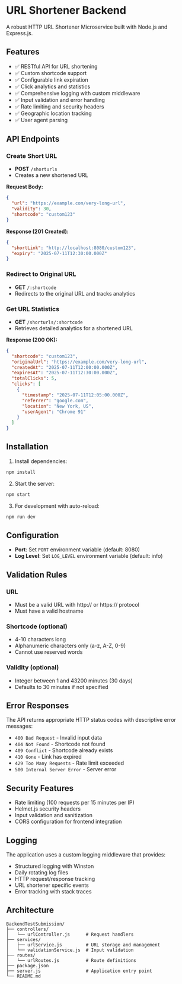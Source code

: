 # URL Shortener Backend

A robust HTTP URL Shortener Microservice built with Node.js and Express.js.

## Features

- ✅ RESTful API for URL shortening
- ✅ Custom shortcode support
- ✅ Configurable link expiration
- ✅ Click analytics and statistics
- ✅ Comprehensive logging with custom middleware
- ✅ Input validation and error handling
- ✅ Rate limiting and security headers
- ✅ Geographic location tracking
- ✅ User agent parsing

## API Endpoints

### Create Short URL
- **POST** `/shorturls`
- Creates a new shortened URL

**Request Body:**
```json
{
  "url": "https://example.com/very-long-url",
  "validity": 30,
  "shortcode": "custom123"
}
```

**Response (201 Created):**
```json
{
  "shortLink": "http://localhost:8080/custom123",
  "expiry": "2025-07-11T12:30:00.000Z"
}
```

### Redirect to Original URL
- **GET** `/:shortcode`
- Redirects to the original URL and tracks analytics

### Get URL Statistics
- **GET** `/shorturls/:shortcode`
- Retrieves detailed analytics for a shortened URL

**Response (200 OK):**
```json
{
  "shortcode": "custom123",
  "originalUrl": "https://example.com/very-long-url",
  "createdAt": "2025-07-11T12:00:00.000Z",
  "expiresAt": "2025-07-11T12:30:00.000Z",
  "totalClicks": 5,
  "clicks": [
    {
      "timestamp": "2025-07-11T12:05:00.000Z",
      "referrer": "google.com",
      "location": "New York, US",
      "userAgent": "Chrome 91"
    }
  ]
}
```

## Installation

1. Install dependencies:
```bash
npm install
```

2. Start the server:
```bash
npm start
```

3. For development with auto-reload:
```bash
npm run dev
```

## Configuration

- **Port**: Set `PORT` environment variable (default: 8080)
- **Log Level**: Set `LOG_LEVEL` environment variable (default: info)

## Validation Rules

### URL
- Must be a valid URL with http:// or https:// protocol
- Must have a valid hostname

### Shortcode (optional)
- 4-10 characters long
- Alphanumeric characters only (a-z, A-Z, 0-9)
- Cannot use reserved words

### Validity (optional)
- Integer between 1 and 43200 minutes (30 days)
- Defaults to 30 minutes if not specified

## Error Responses

The API returns appropriate HTTP status codes with descriptive error messages:

- `400 Bad Request` - Invalid input data
- `404 Not Found` - Shortcode not found
- `409 Conflict` - Shortcode already exists
- `410 Gone` - Link has expired
- `429 Too Many Requests` - Rate limit exceeded
- `500 Internal Server Error` - Server error

## Security Features

- Rate limiting (100 requests per 15 minutes per IP)
- Helmet.js security headers
- Input validation and sanitization
- CORS configuration for frontend integration

## Logging

The application uses a custom logging middleware that provides:
- Structured logging with Winston
- Daily rotating log files
- HTTP request/response tracking
- URL shortener specific events
- Error tracking with stack traces

## Architecture

```
BackendTestSubmission/
├── controllers/
│   └── urlController.js      # Request handlers
├── services/
│   ├── urlService.js         # URL storage and management
│   └── validationService.js  # Input validation
├── routes/
│   └── urlRoutes.js          # Route definitions
├── package.json
├── server.js                 # Application entry point
└── README.md
```
